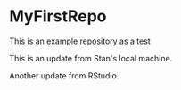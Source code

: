 # MyFirstRepo
This is an example repository as a test 

This is an update from Stan's local machine. 

Another update from RStudio. 